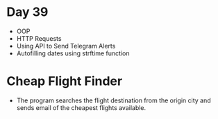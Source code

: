 # Day 39

- OOP
- HTTP Requests
- Using API to Send Telegram Alerts
- Autofilling dates using strftime function

# Cheap Flight Finder

- The program searches the flight destination from the origin city and sends email of the cheapest flights available.